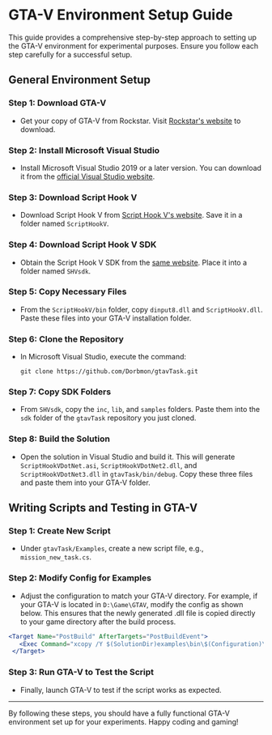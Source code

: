 # GTA-V Environment Setup Guide

This guide provides a comprehensive step-by-step approach to setting up the GTA-V environment for experimental purposes. Ensure you follow each step carefully for a successful setup.

## General Environment Setup

### Step 1: Download GTA-V
- Get your copy of GTA-V from Rockstar. Visit [Rockstar's website](https://www.rockstargames.com/gta-v) to download.

### Step 2: Install Microsoft Visual Studio
- Install Microsoft Visual Studio 2019 or a later version. You can download it from the [official Visual Studio website](https://visualstudio.microsoft.com/).

### Step 3: Download Script Hook V
- Download Script Hook V from [Script Hook V's website](http://www.dev-c.com/gtav/scripthookv/). Save it in a folder named `ScriptHookV`.

### Step 4: Download Script Hook V SDK
- Obtain the Script Hook V SDK from the [same website](http://www.dev-c.com/gtav/scripthookv/). Place it into a folder named `SHVsdk`.

### Step 5: Copy Necessary Files
- From the `ScriptHookV/bin` folder, copy `dinput8.dll` and `ScriptHookV.dll`. Paste these files into your GTA-V installation folder.

### Step 6: Clone the Repository
- In Microsoft Visual Studio, execute the command:
  ```
  git clone https://github.com/Dorbmon/gtavTask.git
  ```

### Step 7: Copy SDK Folders
- From `SHVsdk`, copy the `inc`, `lib`, and `samples` folders. Paste them into the `sdk` folder of the `gtavTask` repository you just cloned.

### Step 8: Build the Solution
- Open the solution in Visual Studio and build it. This will generate `ScriptHookVDotNet.asi`, `ScriptHookVDotNet2.dll`, and `ScriptHookVDotNet3.dll` in `gtavTask/bin/debug`. Copy these three files and paste them into your GTA-V folder.

## Writing Scripts and Testing in GTA-V

### Step 1: Create New Script
- Under `gtavTask/Examples`, create a new script file, e.g., `mission_new_task.cs`.

### Step 2: Modify Config for Examples
- Adjust the configuration to match your GTA-V directory. For example, if your GTA-V is located in `D:\Game\GTAV`, modify the config as shown below. This ensures that the newly generated .dll file is copied directly to your game directory after the build process.

```jsx
<Target Name="PostBuild" AfterTargets="PostBuildEvent">
   <Exec Command="xcopy /Y $(SolutionDir)examples\bin\$(Configuration)\scripts\$(ProjectName).dll &quot;D:\Game\GTAV\scripts\rx.3.dll*&quot;" />
 </Target>
```

### Step 3: Run GTA-V to Test the Script
- Finally, launch GTA-V to test if the script works as expected.

---

By following these steps, you should have a fully functional GTA-V environment set up for your experiments. Happy coding and gaming!
